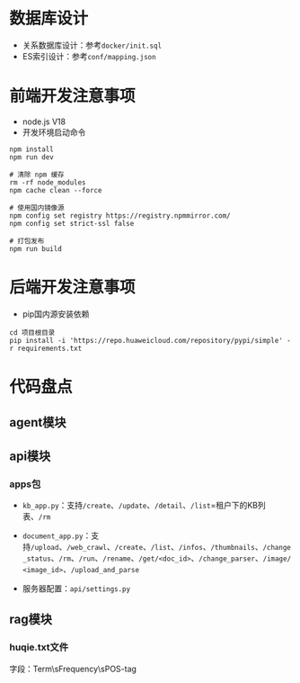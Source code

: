 
# 数据库设计

* 关系数据库设计：参考`docker/init.sql`
* ES索引设计：参考`conf/mapping.json`

# 前端开发注意事项

* node.js V18
* 开发环境启动命令
```shell
npm install
npm run dev

# 清除 npm 缓存
rm -rf node_modules
npm cache clean --force

# 使用国内镜像源
npm config set registry https://registry.npmmirror.com/
npm config set strict-ssl false

# 打包发布
npm run build
```

# 后端开发注意事项

* pip国内源安装依赖
```shell
cd 项目根目录
pip install -i 'https://repo.huaweicloud.com/repository/pypi/simple' -r requirements.txt
```


# 代码盘点

## agent模块

## api模块

### apps包
* `kb_app.py`：支持`/create`、`/update`、`/detail`、`/list`=租户下的KB列表、`/rm`
* `document_app.py`：支持`/upload`、`/web_crawl`、`/create`、`/list`、`/infos`、`/thumbnails`、`/change_status`、`/rm`、`/run`、`/rename`、`/get/<doc_id>`、`/change_parser`、`/image/<image_id>`、`/upload_and_parse`

* 服务器配置：`api/settings.py`

## rag模块

### huqie.txt文件
字段：Term\sFrequency\sPOS-tag